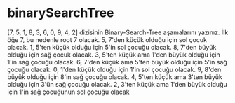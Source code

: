 # binarySearchTree
[7, 5, 1, 8, 3, 6, 0, 9, 4, 2] dizisinin Binary-Search-Tree aşamalarını yazınız.
İlk öğe 7, bu nedenle root 7 olacak.
5, 7'den küçük olduğu için sol çocuk olacak.
1, 5'ten küçük olduğu için 5'in sol çocuğu olacak.
8, 7'den büyük olduğu için sağ çocuk olacak.
3, 5'ten küçük ama 1'den büyük olduğu için 1'in sağ çocuğu olacak.
6, 7'den küçük ama 5'ten büyük olduğu için 5'in sağ çocuğu olacak.
0, 1'den küçük olduğu için 1'in sol çocuğu olacak.
9, 8'den büyük olduğu için 8'in sağ çocuğu olacak.
4, 5'ten küçük ama 3'ten büyük olduğu için 3'ün sağ çocuğu olacak.
2, 3'ten küçük ama 1'den büyük olduğu için 1'in sağ çocuğunun sol çocuğu olacak


